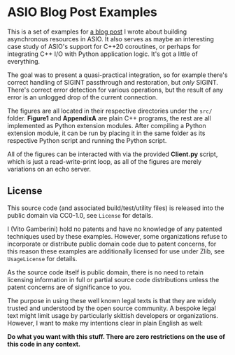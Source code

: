 # ASIO Blog Post Examples

This is a set of examples for [a blog post](https://vito.nyc/posts/make-it-async/)
I wrote about building asynchronous resources in ASIO. It also serves as maybe
an interesting case study of ASIO's support for C++20 coroutines, or perhaps for
integrating C++ I/O with Python application logic. It's got a little of
everything.

The goal was to present a quasi-practical integration, so for example there's
correct handling of SIGINT passthrough and restoration, but _only_ SIGINT.
There's correct error detection for various operations, but the result of any
error is an unlogged drop of the current connection.

The figures are all located in their respective directories under the `src/`
folder. **Figure1** and **AppendixA** are plain C++ programs, the rest are all
implemented as Python extension modules. After compiling a Python extension
module, it can be run by placing it in the same folder as its respective Python
script and running the Python script.

All of the figures can be interacted with via the provided **Client.py** script,
which is just a read-write-print loop, as all of the figures are merely
variations on an echo server.

## License

This source code (and associated build/test/utility files) is released into the
public domain via CC0-1.0, see `License` for details.

I (Vito Gamberini) hold no patents and have no knowledge of any patented
techniques used by these examples. However, some organizations refuse to
incorporate or distribute public domain code due to patent concerns, for this
reason these examples are additionally licensed for use under Zlib, see
`UsageLicense` for details.

As the source code itself is public domain, there is no need to retain licensing
information in full or partial source code distributions unless the patent
concerns are of significance to you.

The purpose in using these well known legal texts is that they are widely
trusted and understood by the open source community. A bespoke legal text might
limit usage by particularly skittish developers or organizations. However, I
want to make my intentions clear in plain English as well:

**Do what you want with this stuff. There are zero restrictions on the use of
this code in any context.**
